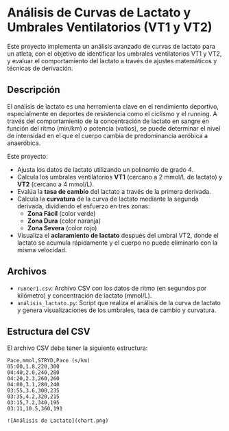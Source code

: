 # Análisis de Curvas de Lactato y Umbrales Ventilatorios (VT1 y VT2)

Este proyecto implementa un análisis avanzado de curvas de lactato para un atleta, con el objetivo de identificar los umbrales ventilatorios VT1 y VT2, y evaluar el comportamiento del lactato a través de ajustes matemáticos y técnicas de derivación.

## Descripción

El análisis de lactato es una herramienta clave en el rendimiento deportivo, especialmente en deportes de resistencia como el ciclismo y el running. A través del comportamiento de la concentración de lactato en sangre en función del ritmo (min/km) o potencia (vatios), se puede determinar el nivel de intensidad en el que el cuerpo cambia de predominancia aeróbica a anaeróbica.

Este proyecto:
- Ajusta los datos de lactato utilizando un polinomio de grado 4.
- Calcula los umbrales ventilatorios **VT1** (cercano a 2 mmol/L de lactato) y **VT2** (cercano a 4 mmol/L).
- Evalúa la **tasa de cambio** del lactato a través de la primera derivada.
- Calcula la **curvatura** de la curva de lactato mediante la segunda derivada, dividiendo el esfuerzo en tres zonas:
  - **Zona Fácil** (color verde)
  - **Zona Dura** (color naranja)
  - **Zona Severa** (color rojo)
- Visualiza el **aclaramiento de lactato** después del umbral VT2, donde el lactato se acumula rápidamente y el cuerpo no puede eliminarlo con la misma velocidad.

## Archivos

- `runner1.csv`: Archivo CSV con los datos de ritmo (en segundos por kilómetro) y concentración de lactato (mmol/L).
- `análisis_lactato.py`: Script que realiza el análisis de la curva de lactato y genera visualizaciones de los umbrales, tasa de cambio y curvatura.

## Estructura del CSV

El archivo CSV debe tener la siguiente estructura:

```csv
Pace,mmol,STRYD,Pace (s/km)
05:00,1.8,220,300
04:40,2.0,240,280
04:20,2.3,260,260
04:00,3.1,280,240
03:55,3.6,300,235
03:35,4.2,320,215
03:15,7.2,340,195
03:11,10.5,360,191

![Análisis de Lactato](chart.png)
